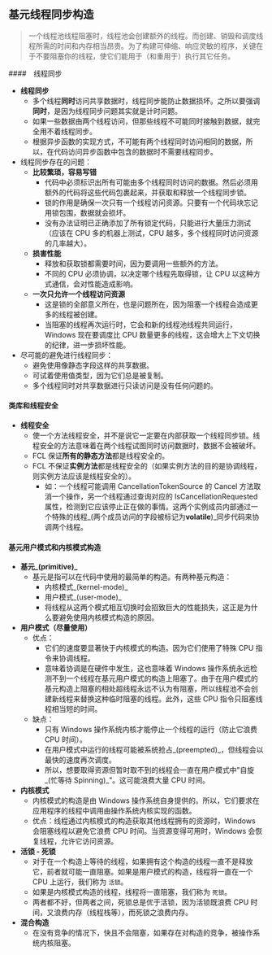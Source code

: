 ## 基元线程同步构造

> 一个线程池线程阻塞时，线程池会创建额外的线程。而创建、销毁和调度线程所需的时间和内存相当昂贵。为了构建可伸缩、响应灵敏的程序，关键在于不要阻塞你的线程，使它们能用于（和重用于）执行其它任务。

####　线程同步

* **线程同步**
  * 多个线程**同时**访问共享数据时，线程同步能防止数据损坏。之所以要强调**同时**，是因为线程同步问题其实就是计时问题。
  * 如果一些数据由两个线程访问，但那些线程不可能同时接触到数据，就完全用不着线程同步。
  * 根据异步函数的实现方式，不可能有两个线程同时访问相同的数据，所以，在代码访问异步函数中包含的数据时不需要线程同步。
* 线程同步存在的问题：
  * **比较繁琐，容易写错**
    * 代码中必须标识出所有可能由多个线程同时访问的数据。然后必须用额外的代码将这些代码包裹起来，并获取和释放一个线程同步锁。
    * 锁的作用是确保一次只有一个线程访问资源。只要有一个代码块忘记用锁包围，数据就会损坏。
    * 没有办法证明已正确添加了所有锁定代码，只能进行大量压力测试（应该在 CPU 多的机器上测试，CPU 越多，多个线程同时访问资源的几率越大）。
  * **损害性能**
    * 释放和获取锁都需要时间，因为要调用一些额外的方法。
    * 不同的 CPU 必须协调，以决定哪个线程先取得锁，让 CPU 以这种方式通信，会对性能造成影响。
  * **一次只允许一个线程访问资源**
    * 这是锁的全部意义所在，也是问题所在，因为阻塞一个线程会造成更多的线程被创建。
    * 当阻塞的线程再次运行时，它会和新的线程池线程共同运行，Windows 现在要调度比 CPU 数量更多的线程，这会增大上下文切换的纪律，进一步损坏性能。
* 尽可能的避免进行线程同步：
  * 避免使用像静态字段这样的共享数据。
  * 可试着使用值类型，因为它们总是被复制。
  * 多个线程同时对共享数据进行只读访问是没有任何问题的。

#### 类库和线程安全

* **线程安全**
  * 使一个方法线程安全，并不是说它一定要在内部获取一个线程同步锁。线程安全的方法意味着在两个线程试图同时访问数据时，数据不会被破坏。
  * FCL 保证**所有的静态方法**都是线程安全的。
  * FCL 不保证**实例方法**都是线程安全的（如果实例方法的目的是协调线程，则实例方法应该是线程安全的）。
    * 如：一个线程可能调用 CancellationTokenSource 的 Cancel 方法取消一个操作，另一个线程通过查询对应的 IsCancellationRequested 属性，检测到它应该停止正在做的事情。这两个实例成员内部通过一个特殊的线程_(两个成员访问的字段被标记为**volatile**)_同步代码来协调两个线程。

#### 基元用户模式和内核模式构造

* **基元_(primitive)_**
  * 基元是指可以在代码中使用的最简单的构造。有两种基元构造：
    * 内核模式_(kernel-mode)_
    * 用户模式_(user-mode)_
    * 将线程从这两个模式相互切换时会招致巨大的性能损失，这正是为什么要避免使用内核模式构造的原因。
* **用户模式（尽量使用）**
  * 优点：
    * 它们的速度要显著快于内核模式的构造。因为它们使用了特殊 CPU 指令来协调线程。
    * 意味着协调是在硬件中发生，这也意味着 Windows 操作系统永远检测不到一个线程在基元用户模式的构造上阻塞了。由于在用户模式的基元构造上阻塞的相处超线程永远不认为有阻塞，所以线程池不会创建新线程来替换这种临时阻塞的线程。此外，这些 CPU 指令只阻塞线程相当短的时间。
  * 缺点：
    * 只有 Windows 操作系统内核才能停止一个线程的运行（防止它浪费 CPU 时间）。
    * 在用户模式中运行的线程可能被系统抢占_(preempted)_，但线程会以最快的速度再次调度。
    * 所以，想要取得资源但暂时取不到的线程会一直在用户模式中"自旋_(忙等待 Spinning)_"。这可能浪费大量 CPU 时间。
* **内核模式**
  * 内核模式的构造是由 Windows 操作系统自身提供的。所以，它们要求在应用程序的线程中调用由操作系统内核实现的函数。
  * 优点：线程通过内核模式的构造获取其他线程拥有的资源时，Windows 会阻塞线程以避免它浪费 CPU 时间。当资源变得可用时，Windows 会恢复线程，允许它访问资源。
* **活锁 - 死锁**
  * 对于在一个构造上等待的线程，如果拥有这个构造的线程一直不是释放它，前者就可能一直阻塞。如果是用户模式的构造，线程将一直在一个 CPU 上运行，我们称为 `活锁`。
  * 如果是内核模式构造的线程，线程将一直阻塞，我们称为 `死锁`。
  * 两者都不好，但两者之间，死锁总是优于活锁，因为活锁既浪费 CPU 时间，又浪费内存（线程栈等），而死锁之浪费内存。
* **混合构造**
  * 在没有竞争的情况下，快且不会阻塞，如果存在对构造的竞争，被操作系统内核阻塞。

